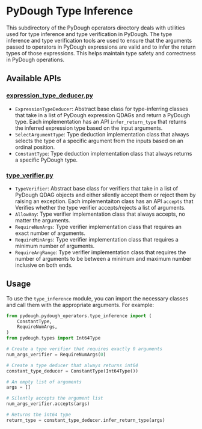 # PyDough Type Inference

This subdirectory of the PyDough operators directory deals with utilities used for type inference and type verification in PyDough. The type inference and type verification tools are used to ensure that the arguments passed to operators in PyDough expressions are valid and to infer the return types of those expressions. This helps maintain type safety and correctness in PyDough operations.


## Available APIs

### [expression_type_deducer.py](expression_type_deducer.py)

- `ExpressionTypeDeducer`: Abstract base class for type-inferring classes that take in a list of PyDough expression QDAGs and return a PyDough type. Each implementation has an API `infer_return_type` that returns the inferred expression type based on the input arguments.
- `SelectArgumentType`: Type deduction implementation class that always selects the type of a specific argument from the inputs based on an ordinal position.
- `ConstantType`: Type deduction implementation class that always returns a specific PyDough type.

### [type_verifier.py](type_verifier.py)

- `TypeVerifier`: Abstract base class for verifiers that take in a list of PyDough QDAG objects and either silently accept them or reject them by raising an exception. Each implementaiton class  has an API  `accepts` that Verifies whether the type verifier accepts/rejects a list of arguments.
- `AllowAny`: Type verifier implementation class that always accepts, no matter the arguments.
- `RequireNumArgs`: Type verifier implementation class that requires an exact number of arguments.
- `RequireMinArgs`: Type verifier implementation class that requires a minimum number of arguments.
- `RequireArgRange`: Type verifier implementation class that requires the number of arguments to be between a minimum and maximum number inclusive on both ends.

## Usage

To use the `type_inference` module, you can import the necessary classes and call them with the appropriate arguments. For example:

```python
from pydough.pydough_operators.type_inference import (
    ConstantType,
    RequireNumArgs,
)
from pydough.types import Int64Type

# Create a type verifier that requires exactly 0 arguments
num_args_verifier = RequireNumArgs(0)

# Create a type deducer that always returns int64
constant_type_deducer = ConstantType(Int64Type())

# An empty list of arguments
args = []

# Silently accepts the argument list
num_args_verifier.accepts(args)

# Returns the int64 type
return_type = constant_type_deducer.infer_return_type(args)
```
